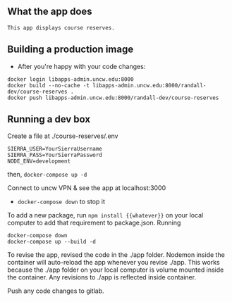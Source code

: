 ## What the app does

    This app displays course reserves.

## Building a production image

  - After you're happy with your code changes:
  ```
  docker login libapps-admin.uncw.edu:8000
  docker build --no-cache -t libapps-admin.uncw.edu:8000/randall-dev/course-reserves .
  docker push libapps-admin.uncw.edu:8000/randall-dev/course-reserves
  ```

## Running a dev box


Create a file at ./course-reserves/.env

```
SIERRA_USER=YourSierraUsername
SIERRA_PASS=YourSierraPassword
NODE_ENV=development
```

then, `docker-compose up -d`

  Connect to uncw VPN & see the app at localhost:3000

  - `docker-compose down` to stop it

To add a new package, run `npm install {{whatever}}` on your local computer to add that requirement to package.json.  Running 

```
docker-compose down
docker-compose up --build -d
```

To revise the app, revised the code in the ./app folder.  Nodemon inside the container will auto-reload the app whenever you revise ./app.  This works because the ./app folder on your local computer is volume mounted inside the container.  Any revisions to ./app is reflected inside container.

Push any code changes to gitlab.

